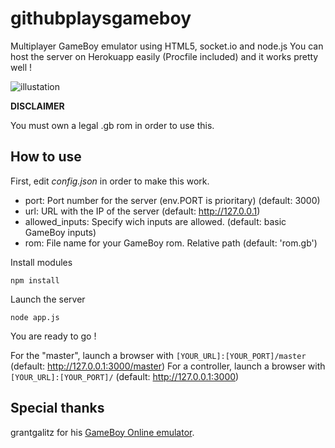 githubplaysgameboy
==================

Multiplayer GameBoy emulator using HTML5, socket.io and node.js
You can host the server on Herokuapp easily (Procfile included) and it works pretty well !

![illustation](https://googledrive.com/host/0B71TAoXLSxy6VEVvRE4yN3JtRGs/bpgb.png)

**DISCLAIMER**

You must own a legal .gb rom in order to use this.

How to use
----------

First, edit *config.json* in order to make this work.

* port: Port number for the server (env.PORT is prioritary) (default: 3000)
* url: URL with the IP of the server (default: http://127.0.0.1)
* allowed_inputs: Specify wich inputs are allowed. (default: basic GameBoy inputs)
* rom: File name for your GameBoy rom. Relative path (default: 'rom.gb')

Install modules

`npm install`

Launch the server

`node app.js`

You are ready to go !

For the "master", launch a browser with `[YOUR_URL]:[YOUR_PORT]/master` (default: http://127.0.0.1:3000/master)
For a controller, launch a browser with `[YOUR_URL]:[YOUR_PORT]/` (default: http://127.0.0.1:3000)

Special thanks
--------------

grantgalitz for his [GameBoy Online emulator](https://github.com/grantgalitz/GameBoy-Online).